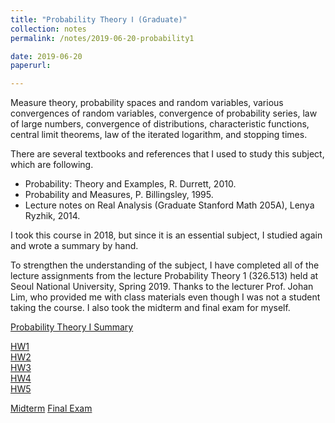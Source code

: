 ```yaml
---
title: "Probability Theory Ⅰ (Graduate)"
collection: notes
permalink: /notes/2019-06-20-probability1

date: 2019-06-20
paperurl:

---
```


Measure theory, probability spaces and random variables, various convergences of random variables, convergence of probability series, law of large numbers, convergence of distributions, characteristic functions, central limit theorems, law of the iterated logarithm, and stopping times.  

There are several textbooks and references that I used to study this subject, which are following.
* Probability: Theory and Examples, R. Durrett, 2010.
* Probability and Measures, P. Billingsley, 1995.
* Lecture notes on Real Analysis (Graduate Stanford Math 205A), Lenya Ryzhik, 2014.

I took this course in 2018, but since it is an essential subject, I studied again and wrote a summary by hand.  

To strengthen the understanding of the subject, I have completed all of the lecture assignments from the lecture Probability Theory 1 (326.513) held at Seoul National University, Spring 2019. Thanks to the lecturer Prof. Johan Lim, who provided me with class materials even though I was not a student taking the course. I also took the midterm and final exam for myself.

[Probability Theory Ⅰ Summary](http://austinyi.github.io/files/paper2.pdf)   

[HW1](http://austinyi.github.io/files/HW1.pdf)  
[HW2](http://austinyi.github.io/files/HW2.pdf)  
[HW3](http://austinyi.github.io/files/HW3.pdf)  
[HW4](http://austinyi.github.io/files/HW4.pdf)  
[HW5](http://austinyi.github.io/files/HW5.pdf)  

[Midterm](http://austinyi.github.io/files/midterm.pdf) 
[Final Exam](http://austinyi.github.io/files/final.pdf)  
